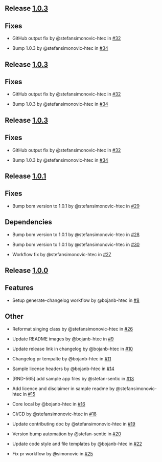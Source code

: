 ## Release [1.0.3](https://github.com/stefansimonovic-htec/android-core/releases/tag/1.0.3)

## Fixes

- GitHub output fix by @stefansimonovic-htec in [#32](https://github.com/stefansimonovic-htec/android-core/pull/32)



- Bump 1.0.3 by @stefansimonovic-htec in [#34](https://github.com/stefansimonovic-htec/android-core/pull/34)

## Release [1.0.3](https://github.com/stefansimonovic-htec/android-core/releases/tag/1.0.3)

## Fixes

- GitHub output fix by @stefansimonovic-htec in [#32](https://github.com/stefansimonovic-htec/android-core/pull/32)



- Bump 1.0.3 by @stefansimonovic-htec in [#34](https://github.com/stefansimonovic-htec/android-core/pull/34)

## Release [1.0.3](https://github.com/stefansimonovic-htec/android-core/releases/tag/1.0.3)

## Fixes

- GitHub output fix by @stefansimonovic-htec in [#32](https://github.com/stefansimonovic-htec/android-core/pull/32)



- Bump 1.0.3 by @stefansimonovic-htec in [#34](https://github.com/stefansimonovic-htec/android-core/pull/34)

## Release [1.0.1](https://github.com/stefansimonovic-htec/android-core/releases/tag/1.0.1)

## Fixes

- Bump bom version to 1.0.1 by @stefansimonovic-htec in [#29](https://github.com/stefansimonovic-htec/android-core/pull/29)

## Dependencies

- Bump bom version to 1.0.1 by @stefansimonovic-htec in [#28](https://github.com/stefansimonovic-htec/android-core/pull/28)
- Bump bom version to 1.0.1 by @stefansimonovic-htec in [#30](https://github.com/stefansimonovic-htec/android-core/pull/30)



- Workflow fix by @stefansimonovic-htec in [#27](https://github.com/stefansimonovic-htec/android-core/pull/27)

## Release [1.0.0](https://github.com/stefansimonovic-htec/android-core/releases/tag/1.0.0)

## Features

- Setup generate-changelog workflow by @bojanb-htec in [#8](https://github.com/stefansimonovic-htec/android-core/pull/8)

## Other

- Reformat singing class by @stefansimonovic-htec in [#26](https://github.com/stefansimonovic-htec/android-core/pull/26)



- Update README images by @bojanb-htec in [#9](https://github.com/stefansimonovic-htec/android-core/pull/9)
- Update release link in changelog by @bojanb-htec in [#10](https://github.com/stefansimonovic-htec/android-core/pull/10)
- Changelog pr tempalte by @bojanb-htec in [#11](https://github.com/stefansimonovic-htec/android-core/pull/11)
- Sample license headers by @bojanb-htec in [#14](https://github.com/stefansimonovic-htec/android-core/pull/14)
- [RND-565] add sample app files by @stefan-sentic in [#13](https://github.com/stefansimonovic-htec/android-core/pull/13)
- Add licence and disclaimer in sample readme by @stefansimonovic-htec in [#15](https://github.com/stefansimonovic-htec/android-core/pull/15)
- Core local by @bojanb-htec in [#16](https://github.com/stefansimonovic-htec/android-core/pull/16)
- CI/CD by @stefansimonovic-htec in [#18](https://github.com/stefansimonovic-htec/android-core/pull/18)
- Update contributing doc by @stefansimonovic-htec in [#19](https://github.com/stefansimonovic-htec/android-core/pull/19)
- Version bump automation by @stefan-sentic in [#20](https://github.com/stefansimonovic-htec/android-core/pull/20)
- Update code style and file templates by @bojanb-htec in [#22](https://github.com/stefansimonovic-htec/android-core/pull/22)
- Fix pr workflow by @simonovic in [#25](https://github.com/stefansimonovic-htec/android-core/pull/25)

